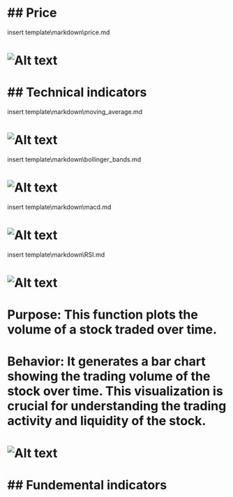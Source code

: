 
# ## Price


insert template\markdown\price.md


# ![Alt text](outputs\{ticker}\imgs\adjusted_close.png)


# ## Technical indicators


insert template\markdown\moving_average.md


# ![Alt text](outputs\{ticker}\imgs\moving_average.png)


insert template\markdown\bollinger_bands.md


# ![Alt text](outputs\{ticker}\imgs\bollinger_bands.png)


insert template\markdown\macd.md


# ![Alt text](outputs\{ticker}\imgs\macd.png)


insert template\markdown\RSI.md


# ![Alt text](outputs\{ticker}\imgs\RSI.png)


# Purpose: This function plots the volume of a stock traded over time.
# 
# Behavior: It generates a bar chart showing the trading volume of the stock over time. This visualization is crucial for understanding the trading activity and liquidity of the stock.
# 


# ![Alt text](volume.png)


# ## Fundemental indicators


